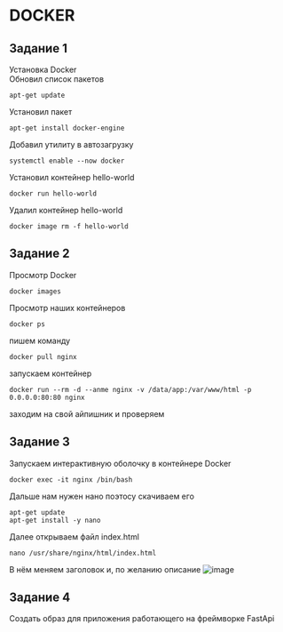 # DOCKER
## Задание 1
Установка Docker  
Обновил список пакетов  
```
apt-get update  
```
Установил пакет  
```
apt-get install docker-engine  
```
Добавил утилиту в автозагрузку  
```
systemctl enable --now docker  
```
Установил контейнер hello-world  
```
docker run hello-world  
```
Удалил контейнер hello-world  
```
docker image rm -f hello-world  
```
## Задание 2
Просмотр Docker
```
docker images
```
Просмотр наших контейнеров
```
docker ps
```
пишем команду 
```
docker pull nginx
```
запускаем контейнер
```
docker run --rm -d --anme nginx -v /data/app:/var/www/html -p 0.0.0.0:80:80 nginx
```
заходим на свой айпишник и проверяем 
## Задание 3
Запускаем интерактивную оболочку в контейнере Docker
```
docker exec -it nginx /bin/bash
```
Дальше нам нужен нано поэтосу скачиваем его
```
apt-get update
apt-get install -y nano
```
Далее открываем файл index.html
```
nano /usr/share/nginx/html/index.html
```
В нём меняем заголовок и, по желанию описание
![image](https://github.com/danakahara19/DOCKER/assets/148867574/c6e67777-66b4-4368-b34a-ffc3693e1d8a)
## Задание 4
Создать образ для приложения работающего на фреймворке FastApi








